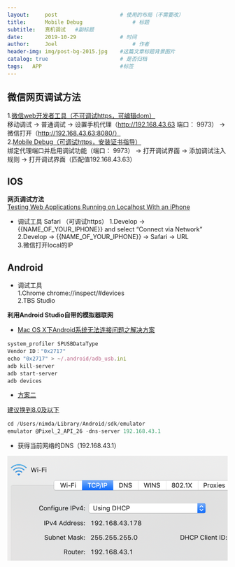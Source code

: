 ```yaml
---
layout:     post   				    # 使用的布局（不需要改）
title:      Mobile Debug 				# 标题 
subtitle:   真机调试   #副标题
date:       2019-10-29				# 时间
author:     Joel 						# 作者
header-img: img/post-bg-2015.jpg 	#这篇文章标题背景图片
catalog: true 						# 是否归档
tags:	APP							#标签
---
```


## 微信网页调试方法   
1\.[微信web开发者工具（不可调试https，可编辑dom）](https://developers.weixin.qq.com/doc/offiaccount/OA_Web_Apps/Web_Developer_Tools.html#5 )       
移动调试 → 普通调试  → 设置手机代理（http://192.168.43.63 端口： 9973） → 微信打开（http://192.168.43.63:8080/）    
2\.[Mobile Debug（可调试https，安装证书指导）](https://www.mobiledebug.com/Help/help_10055.shtml?invoke=MD_Mac&ver=3.6.467.0)  
绑定代理端口并启用调试功能（端口： 9973） → 打开调试界面 → 添加调试注入规则 → 打开调试界面（匹配值192.168.43.63）     

## IOS 
**网页调试方法**   
[Testing Web Applications Running on Localhost With an iPhone](https://ebaytech.berlin/testing-web-applications-running-on-localhost-with-an-iphone-7db6258b8f2)   


* 调试工具 Safari  （可调试https）
1\.Develop → {{NAME_OF_YOUR_IPHONE}} and select “Connect via Network”     
2\.Develop → {{NAME_OF_YOUR_IPHONE}}  → Safari → URL    
3\.微信打开local的IP      

## Android 
* 调试工具   
1\.Chrome chrome://inspect/#devices   
2\.TBS Studio    

**利用Android Studio自带的模拟器联网**   

* [Mac OS X下Android系统无法连接问题之解决方案](https://www.jianshu.com/p/8c19fb78a680)   

```javascript
system_profiler SPUSBDataType
Vendor ID："0x2717"
echo "0x2717" > ~/.android/adb_usb.ini
adb kill-server
adb start-server
adb devices
```
* [方案二](https://blog.csdn.net/qq_33945246/article/details/79908298)   

[建议换到8.0及以下](https://blog.csdn.net/weixin_42306122/article/details/82563925)  

```javascript
cd /Users/nimda/Library/Android/sdk/emulator
emulator @Pixel_2_API_26 -dns-server 192.168.43.1
```
* 获得当前网络的DNS（192.168.43.1）   

![DNS of MAC](/img/blog/NETWORKINOUT_files/1.png)


